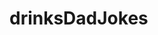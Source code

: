 # drinksDadJokes

<!-- <div class="mention">
    <div>or-yam</div>
    <div class="links">
      <a href="https://codepen.io/oryamne" target="_blank">
        <div class="link-logo codepen"></div>
      </a>
      <a href="https://github.com/or-yam" target="_blank">
        <div class="link-logo github"></div>
      </a>
      <a href="https://dev.to/oryam" target="_blank">
        <div class="link-logo dev"></div>
      </a>
      <a href="https://www.linkedin.com/in/oryamne/" target="_blank">
        <div class="link-logo linkedin"></div>
      </a>
    </div>
  </div> -->